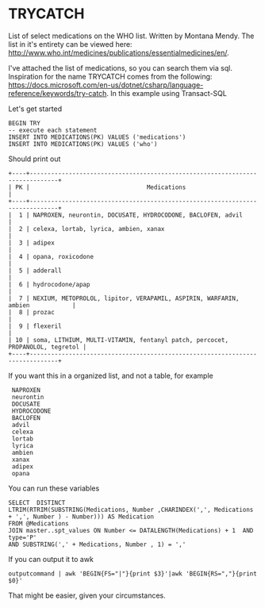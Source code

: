 # TRYCATCH
List of select medications on the WHO list. Written by Montana Mendy. The list in it's entirety can be viewed here: http://www.who.int/medicines/publications/essentialmedicines/en/. 

I've attached the list of medications, so you can search them via sql. Inspiration for the name TRYCATCH comes from the following: https://docs.microsoft.com/en-us/dotnet/csharp/language-reference/keywords/try-catch. In this example using Transact-SQL 

Let's get started

   ```mysql
   BEGIN TRY
   -- execute each statement
   INSERT INTO MEDICATIONS(PK) VALUES ('medications')
   INSERT INTO MEDICATIONS(PK) VALUES ('who')
   ```
   Should print out 

```mysql
+----+------------------------------------------------------------------------------+
| PK |                                 Medications                                  |
+----+------------------------------------------------------------------------------+
|  1 | NAPROXEN, neurontin, DOCUSATE, HYDROCODONE, BACLOFEN, advil                  |
|  2 | celexa, lortab, lyrica, ambien, xanax                                        |
|  3 | adipex                                                                       |
|  4 | opana, roxicodone                                                            |
|  5 | adderall                                                                     |
|  6 | hydrocodone/apap                                                             |
|  7 | NEXIUM, METOPROLOL, lipitor, VERAPAMIL, ASPIRIN, WARFARIN, ambien            |
|  8 | prozac                                                                       |
|  9 | flexeril                                                                     |
| 10 | soma, LITHIUM, MULTI-VITAMIN, fentanyl patch, percocet, PROPANOLOL, tegretol |
+----+------------------------------------------------------------------------------+
```

If you want this in a organized list, and not a table, for example 

```mysql
 NAPROXEN
 neurontin
 DOCUSATE
 HYDROCODONE
 BACLOFEN
 advil
 celexa
 lortab
 lyrica
 ambien
 xanax
 adipex
 opana
 ```
 
 You can run these variables 
 ```mysql
 SELECT  DISTINCT
 LTRIM(RTRIM(SUBSTRING(Medications, Number ,CHARINDEX(',', Medications + ',', Number ) - Number))) AS Medication 
 FROM @Medications 
 JOIN master..spt_values ON Number <= DATALENGTH(Medications) + 1  AND type='P'
 AND SUBSTRING(',' + Medications, Number , 1) = ',' 
 ```
 
 If you can output it to awk 
  ```mysql
 outputcommand | awk 'BEGIN{FS="|"}{print $3}'|awk 'BEGIN{RS=","}{print $0}'
  ```
  
  That might be easier, given your circumstances. 
